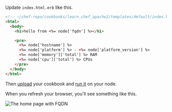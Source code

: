 Update <code class="file-path">index.html.erb</code> like this.

```html
<!-- ~/chef-repo/cookbooks/learn_chef_apache2/templates/default/index.html.erb -->
<html>
  <body>
    <h1>hello from <%= node['fqdn'] %></h1>

    <pre>
      <%= node['hostname'] %>
      <%= node['platform'] %> - <%= node['platform_version'] %>
      <%= node['memory']['total'] %> RAM
      <%= node['cpu']['total'] %> CPUs
    </pre>
  </body>
</html>
```

Then [upload](/manage-a-node/ubuntu/update-your-nodes-configuration/2) your cookbook and [run it](/manage-a-node/ubuntu/update-your-nodes-configuration/3) on your node.

When you refresh your browser, you'll see something like this.

![The home page with FQDN](ubuntu/webserver-template-more.png)
